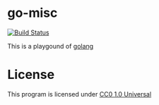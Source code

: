 # go-misc
[![Build Status](https://travis-ci.org/czchen/go-misc.svg?branch=master)](https://travis-ci.org/czchen/go-misc)

This is a playgound of [golang](http://golang.org/)

# License
This program is licensed under [CC0 1.0 Universal](https://creativecommons.org/publicdomain/zero/1.0/)

